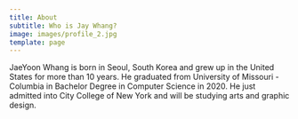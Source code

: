 ```yaml
---
title: About
subtitle: Who is Jay Whang?
image: images/profile_2.jpg
template: page
---
```

JaeYoon Whang is born in Seoul, South Korea and grew up in the United States for more than 10 years. He graduated from University of Missouri - Columbia in Bachelor Degree in Computer Science in 2020. He just admitted into City College of New York and will be studying arts and graphic design.
